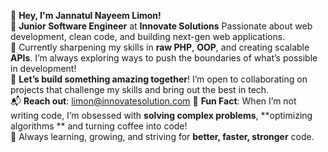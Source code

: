 👋 **Hey, I'm Jannatul Nayeem Limon!**  
💼 **Junior Software Engineer** at **Innovate Solutions** 
      Passionate about web development,
      clean code, and building next-gen web applications.  
🔧  Currently sharpening my skills in **raw PHP**, **OOP**, and creating scalable **APIs**.
     I’m always exploring ways to push the boundaries of what’s possible in development!  
🌟 **Let’s build something amazing together**!
    I’m open to collaborating on projects that challenge my skills and bring out the best in tech.  
📬 **Reach out**: limon@innovatesolution.com 
🎯 **Fun Fact**: When I’m not writing code, I’m obsessed with **solving complex problems**, 
   **optimizing algorithms ** and turning coffee into code!  
🚀 Always learning, growing, and striving for **better, faster, stronger** code.

<!---
Limon337/Limon337 is a ✨ special ✨ repository because its `README.md` (this file) appears on your GitHub profile.
You can click the Preview link to take a look at your changes.
--->
